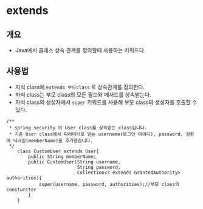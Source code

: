 # extends
## 개요
- Java에서 클래스 상속 관계를 정의할때 사용하는 키워드다

## 사용법
- 자식 class에 `extends 부모class` 로 상속관계를 정의한다.
- 자식 class는 부모 class의 모든 필드와 메서드를 상속받는다.
- 자식 class의 생성자에서 `super` 키워드를 사용해 부모 class의 생성자를 호출할 수 있다.

```
/**
 * spring security 의 User class를 상속받는 class입니다.
 * 기존 User class에서 파라미터로 받는 username(로그인 아이디), password, 권한에 닉네임(memberName)을 추가했습니다.
 */
    class CustomUser extends User{
        public String memberName;
        public CustomUser(String username,
                          String password,
                          Collection<? extends GrantedAuthority> authorities){
            super(username, password, authorities);//부모 class의 consturctor
        }
    }

```